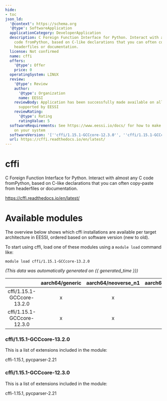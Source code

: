```yaml
---
hide:
- toc
json_ld:
  '@context': https://schema.org
  '@type': SoftwareApplication
  applicationCategory: DeveloperApplication
  description: C Foreign Function Interface for Python. Interact with almost any C
    code fromPython, based on C-like declarations that you can often copy-paste from
    headerfiles or documentation.
  license: Not confirmed
  name: cffi
  offers:
    '@type': Offer
    price: 0
  operatingSystem: LINUX
  review:
    '@type': Review
    author:
      '@type': Organization
      name: EESSI
    reviewBody: Application has been successfully made available on all architectures
      supported by EESSI
    reviewRating:
      '@type': Rating
      ratingValue: 5
  softwareRequirements: See https://www.eessi.io/docs/ for how to make EESSI available
    on your system
  softwareVersion: '[''cffi/1.15.1-GCCcore-12.3.0'', ''cffi/1.15.1-GCCcore-13.2.0'']'
  url: https://cffi.readthedocs.io/en/latest/
---
```


cffi
====


C Foreign Function Interface for Python. Interact with almost any C code fromPython, based on C-like declarations that you can often copy-paste from headerfiles or documentation.

https://cffi.readthedocs.io/en/latest/
# Available modules


The overview below shows which cffi installations are available per target architecture in EESSI, ordered based on software version (new to old).

To start using cffi, load one of these modules using a `module load` command like:

```shell
module load cffi/1.15.1-GCCcore-13.2.0
```

*(This data was automatically generated on {{ generated_time }})*

| |aarch64/generic|aarch64/neoverse_n1|aarch64/neoverse_v1|aarch64/nvidia/grace|x86_64/generic|x86_64/amd/zen2|x86_64/amd/zen3|x86_64/amd/zen4|x86_64/intel/cascadelake|x86_64/intel/haswell|x86_64/intel/icelake|x86_64/intel/sapphirerapids|x86_64/intel/skylake_avx512|
| :---: | :---: | :---: | :---: | :---: | :---: | :---: | :---: | :---: | :---: | :---: | :---: | :---: | :---: |
|cffi/1.15.1-GCCcore-13.2.0|x|x|x|x|x|x|x|x|x|x|x|x|x|
|cffi/1.15.1-GCCcore-12.3.0|x|x|x|x|x|x|x|x|x|x|x|x|x|


### cffi/1.15.1-GCCcore-13.2.0

This is a list of extensions included in the module:

cffi-1.15.1, pycparser-2.21

### cffi/1.15.1-GCCcore-12.3.0

This is a list of extensions included in the module:

cffi-1.15.1, pycparser-2.21